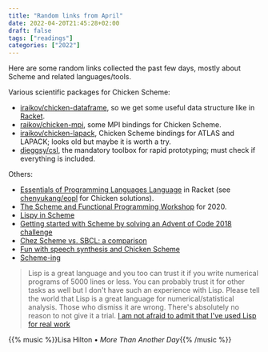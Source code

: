```yaml
---
title: "Random links from April"
date: 2022-04-20T21:45:28+02:00
draft: false
tags: ["readings"]
categories: ["2022"]
---
```


Here are some random links collected the past few days, mostly about Scheme and related languages/tools.

Various scientific packages for Chicken Scheme:

- [iraikov/chicken-dataframe](https://github.com/iraikov/chicken-dataframe), so we get some useful data structure like in [Racket](https://docs.racket-lang.org/data-frame/index.html).
- [raikov/chicken-mpi](https://github.com/iraikov/chicken-mpi), some MPI bindings for Chicken Scheme.
- [iraikov/chicken-lapack](https://github.com/iraikov/chicken-lapack), Chicken Scheme bindings for ATLAS and LAPACK; looks old but maybe it is worth a try.
- [dieggsy/csl](https://github.com/dieggsy/csl), the mandatory toolbox for rapid prototyping; must check if everything is included.

Others:

- [Essentials of Programming Languages Language](https://docs.racket-lang.org/eopl/index.html) in Racket (see [chenyukang/eopl](https://github.com/chenyukang/eopl) for Chicken solutions).
- [The Scheme and Functional Programming Workshop](https://icfp20.sigplan.org/home/scheme-2020) for 2020.
- [Lispy in Scheme](https://pointlessprogramming.wordpress.com/lispy-in-scheme/)
- [Getting started with Scheme by solving an Advent of Code 2018 challenge](https://gaultier.github.io/blog/advent_of_code_2018_5)
- [Chez Scheme vs. SBCL: a comparison](https://elmord.org/blog/?entry=20191114-sbcl-chez)
- [Fun with speech synthesis and Chicken Scheme](https://dieggsy.com/post/fun-with-speech-synthesis-and-chicken-scheme.html)
- [Scheme-ing](https://taoofmac.com/space/blog/2019/06/20/2310)

> Lisp is a great language and you too can trust it if you write numerical programs of 5000 lines or less. You can probably trust it for other tasks as well but I don't have such an experience with Lisp. Please tell the world that Lisp is a great language for numerical/statistical analysis. Those who dismiss it are wrong. There's absolutely no reason to not give it a trial. [I am not afraid to admit that I've used Lisp for real work](https://lmf-ramblings.blogspot.com/2011/08/i-am-not-afraid-to-admit-that-ive-used.html)

{{% music %}}Lisa Hilton • _More Than Another Day_{{% /music %}}
